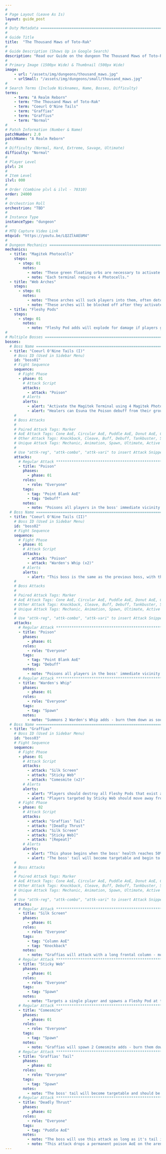 ```yaml
---
#
# Page Layout (Leave As Is)
layout: guide_post
#
# Duty Metadata ================================================================
#
# Guide Title
title:  "The Thousand Maws of Toto-Rak"
#
# Guide Description (Shows Up in Google Search)
description: "Read our Guide on the dungeon The Thousand Maws of Toto-Rak (Normal) where you'll face off against Coeurl O'Nine Tails and Graffias."
#
# Primary Image (1500px Wide) & Thumbnail (500px Wide)
image:
    - url: "/assets/img/dungeons/thousand_maws.jpg"
    - urlSmall: "/assets/img/dungeons/small/thousand_maws.jpg"
#
# Search Terms (Include Nicknames, Name, Bosses, Difficulty)
terms:
    - term: "A Realm Reborn"
    - term: "The Thousand Maws of Toto-Rak"
    - term: "Coeurl O'Nine Tails"
    - term: "Graffias"
    - term: "Graffius"
    - term: "Normal"
#
# Patch Information (Number & Name)
patchNumber: 2.0
patchName: "A Realm Reborn"
#
# Difficulty (Normal, Hard, Extreme, Savage, Ultimate)
difficulty: "Normal"
#
# Player Level
plvl: 24
#
# Item Level
ilvl: 000
#
# Order (Combine plvl & ilvl - 70310)
order: 24000
#
# Orchestrion Roll
orchestrion: "TBD"
#
# Instance Type
instanceType: "dungeon"
#
# MTQ Capture Video Link
mtqvid: "https://youtu.be/LQ2ZlkAEbM4"
#
# Dungeon Mechanics ============================================================
mechanics:
  - title: "Magitek Photocells"
    steps:
      - step: 01
        notes:
          - note: "These green floating orbs are necessary to activate two Magitek Terminals during the dungeon."
          - note: "Each terminal requires 4 Photocells."
  - title: "Web Arches"
    steps:
      - step: 01
        notes:
          - note: "These arches will suck players into them, often detonating a Fleshy Pod in the process."
          - note: "These arches will be blocked off after they activate and must be destroyed in order to progress through them."
  - title: "Fleshy Pods"
    steps:
      - step: 01
        notes:
          - note: "Fleshy Pod adds will explode for damage if players get too close to them - destroy them using ranged attacks when possible."
#
# Multiple Bosses ==============================================================
bosses:
  # Boss Name ==================================================================
  - title: "Coeurl O'Nine Tails (I)"
    # Boss ID (Used in Sidebar Menu)
    id: "boss01"
    # Fight Sequence
    sequence:
      # Fight Phase
      - phase: 01
        # Attack Script
        attacks:
          - attack: "Poison"
        # Alerts
        alerts:
          - alert: "Activate the Magitek Terminal using 4 Magitek Photocells to force the boss to spawn."
          - alert: "Healers can Esuna the Poison debuff from their group members."
    #
    # Boss Attacks
    #
    # Paired Attack Tags: Marker
    # AoE Attack Tags: Cone AoE, Circular AoE, Puddle AoE, Donut AoE, Column AoE, Area AoE, Point Blank AoE, Raid Wide AoE, Proximity AoE
    # Other Attack Tags: Knockback, Cleave, Buff, Debuff, Tankbuster, Stack, Spread, Tether, Stun
    # Unique Attack Tags: Mechanic, Animation, Spawn, Ultimate, Active Time Maneuver
    #
    # Use "attk-reg", "attk-combo", "attk-vari" to insert Attack Snippets.
    attacks:
      # Regular Attack *********************************************************
      - title: "Poison"
        phases:
          - phase: 01
        roles:
          - role: "Everyone"
        tags:
          - tag: "Point Blank AoE"
          - tag: "Debuff"
        notes:
          - note: "Poisons all players in the boss' immediate vicinity."
  # Boss Name ==================================================================
  - title: "Coeurl O'Nine Tails (II)"
    # Boss ID (Used in Sidebar Menu)
    id: "boss02"
    # Fight Sequence
    sequence:
      # Fight Phase
      - phase: 01
        # Attack Script
        attacks:
          - attack: "Poison"
          - attack: "Warden's Whip (x2)"
        # Alerts
        alerts:
          - alert: "This boss is the same as the previous boss, with the exception that it will summon 2 Warden's Whip adds during the fight."
    #
    # Boss Attacks
    #
    # Paired Attack Tags: Marker
    # AoE Attack Tags: Cone AoE, Circular AoE, Puddle AoE, Donut AoE, Column AoE, Area AoE, Point Blank AoE, Raid Wide AoE, Proximity AoE
    # Other Attack Tags: Knockback, Cleave, Buff, Debuff, Tankbuster, Stack, Spread, Tether, Stun
    # Unique Attack Tags: Mechanic, Animation, Spawn, Ultimate, Active Time Maneuver
    #
    # Use "attk-reg", "attk-combo", "attk-vari" to insert Attack Snippets.
    attacks:
      # Regular Attack *********************************************************
      - title: "Poison"
        phases:
          - phase: 01
        roles:
          - role: "Everyone"
        tags:
          - tag: "Point Blank AoE"
          - tag: "Debuff"
        notes:
          - note: "Poisons all players in the boss' immediate vicinity."
      # Regular Attack *********************************************************
      - title: "Warden's Whip"
        phases:
          - phase: 01
        roles:
          - role: "Everyone"
        tags:
          - tag: "Spawn"
        notes:
          - note: "Summons 2 Warden's Whip adds - burn them down as soon as possible."
  # Boss Name ==================================================================
  - title: "Graffias"
    # Boss ID (Used in Sidebar Menu)
    id: "boss03"
    # Fight Sequence
    sequence:
      # Fight Phase
      - phase: 01
        # Attack Script
        attacks:
          - attack: "Silk Screen"
          - attack: "Sticky Web"
          - attack: "Comesmite (x2)"
        # Alerts
        alerts:
          - alert: "Players should destroy all Fleshy Pods that exist around the arena before switching to the boss."
          - alert: "Players targeted by Sticky Web should move away from their Fleshy Pod before detonating it."
      # Fight Phase
      - phase: 02
        # Attack Script
        attacks:
          - attack: "Graffias' Tail"
          - attack: "[Deadly Thrust"
          - attack: "Silk Screen"
          - attack: "Sticky Web]"
          - attack: "[Repeat]"
        # Alerts
        alerts:
          - alert: "This phase begins when the boss' health reaches 50%."
          - alert: "The boss' tail will become targetable and begin to drop large poison AoEs on the arena - destroy the tail to prevent this attack from covering the arena."
    #
    # Boss Attacks
    #
    # Paired Attack Tags: Marker
    # AoE Attack Tags: Cone AoE, Circular AoE, Puddle AoE, Donut AoE, Column AoE, Area AoE, Point Blank AoE, Raid Wide AoE, Proximity AoE
    # Other Attack Tags: Knockback, Cleave, Buff, Debuff, Tankbuster, Stack, Spread, Tether, Stun
    # Unique Attack Tags: Mechanic, Animation, Spawn, Ultimate, Active Time Maneuver
    #
    # Use "attk-reg", "attk-combo", "attk-vari" to insert Attack Snippets.
    attacks:
      # Regular Attack *********************************************************
      - title: "Silk Screen"
        phases:
          - phase: 01
        roles:
          - role: "Everyone"
        tags:
          - tag: "Column AoE"
          - tag: "Knockback"
        notes:
          - note: "Graffias will attack with a long frontal column - move out of the way avoid being knocked back off the arena."
      # Regular Attack *********************************************************
      - title: "Sticky Web"
        phases:
          - phase: 01
        roles:
          - role: "Everyone"
        tags:
          - tag: "Spawn"
        notes:
          - note: "Targets a single player and spawns a Fleshy Pod at their location - have this player move away and then destroy the Pod to avoid having it explode near players."
      # Regular Attack *********************************************************
      - title: "Comesmite"
        phases:
          - phase: 01
        roles:
          - role: "Everyone"
        tags:
          - tag: "Spawn"
        notes:
          - note: "Graffias will spawn 2 Comesmite adds - burn them down as soon as possible."
      # Regular Attack *********************************************************
      - title: "Graffias' Tail"
        phases:
          - phase: 02
        roles:
          - role: "Everyone"
        tags:
          - tag: "Spawn"
        notes:
          - note: "The boss' tail will become targetable and should be destroyed before players continue attacking the boss to prevent it from using Deadly Thrust."
      # Regular Attack *********************************************************
      - title: "Deadly Thrust"
        phases:
          - phase: 02
        roles:
          - role: "Everyone"
        tags:
          - tag: "Puddle AoE"
        notes:
          - note: "The boss will use this attack as long as it's tail is still alive."
          - note: "This attack drops a permanent poison AoE on the arena, covering up available space."
---
```

